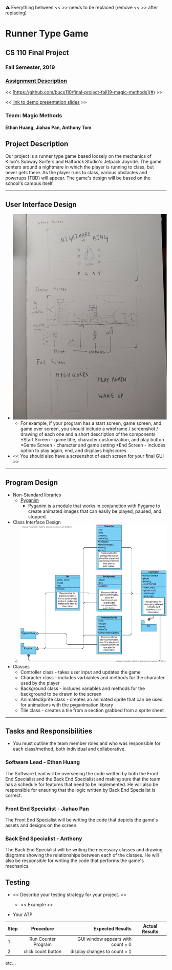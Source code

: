 :warning: Everything between << >> needs to be replaced (remove << >> after replacing)

# Runner Type Game
## CS 110 Final Project
### Fall Semester, 2019
### [Assignment Description](https://drive.google.com/open?id=1HLIk-539N9KiAAG1224NWpFyEl4RsPVBwtBZ9KbjicE)

<< [https://github.com/bucs110/final-project-fall19-magic-methods](#) >>

<< [link to demo presentation slides](#) >>

### Team: Magic Methods
#### Ethan Huang, Jiahao Pan, Anthony Tom

## Project Description
Our project is a runner type game based loosely on the mechanics of Kiloo's Subway Surfers and Halfbrick Studio's
Jetpack Joyride. The game centers around a nightmare in which the player is running to class, but never gets there.
As the player runs to class, various obstacles and powerups (TBD) will appear. The game's design will be based on the
school's campus itself.

***    

## User Interface Design
* ![UI Sketch](/assets/UI_Drawing.jpg)
    * For example, if your program has a start screen, game screen, and game over screen, you should include a wireframe / screenshot / drawing of each one and a short description of the components
     *Start Screen - game title, character customization, and play button
     *Game Screen - character and game setting
     *End Screen - includes option to play again, end, and displays highscores
* << You should also have a screenshot of each screen for your final GUI >>

***        

## Program Design
* Non-Standard libraries
    * [Pyganim](https://pyganim.readthedocs.io/en/latest/index.html)
        * Pyganim is a module that works in conjunction with Pygame to create animated images that can easily be played, paused, and stopped.
* Class Interface Design
    * ![Class diagram](/assets/Temp_Class_Diagram.png)
* Classes
    * Controller class - takes user input and updates the game
    * Character class - includes varbiables and methods for the character used by the player
    * Background class - includes variables and methods for the background to be drawn to the screen
    * AnimatedSprite class - creates an animated sprite that can be used for animations with the pyganimation library
    * Tile class - creates a tile from a section grabbed from a sprite sheet

***

## Tasks and Responsibilities
* You must outline the team member roles and who was responsible for each class/method, both individual and collaborative.

### Software Lead - Ethan Huang

The Software Lead will be overseeing the code written by both the Front End Specialist and the Back End Specialist
and making sure that the team has a schedule for features that need to be implemented. He will also be responsible
for ensuring that the logic written by Back End Specialist is correct.

### Front End Specialist - Jiahao Pan

The Front End Specialist will be writing the code that depicts the game's assets and designs on the screen.

### Back End Specialist - Anthony

The Back End Specialist will be writing the necessary classes and drawing diagrams showing the relationships between
each of the classes. He will also be responsible for writing the code that performs the game's mechanics.

## Testing
* << Describe your testing strategy for your project. >>
    * << Example >>

* Your ATP

| Step                  | Procedure     | Expected Results  | Actual Results |
| ----------------------|:-------------:| -----------------:| -------------- |
|  1  | Run Counter Program  | GUI window appears with count = 0  |          |
|  2  | click count button  | display changes to count = 1 |                 |
etc...
